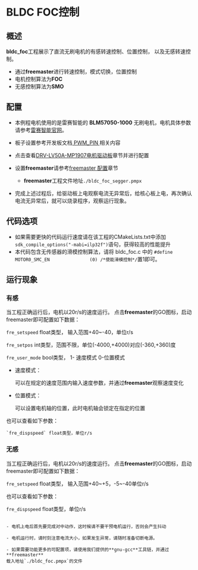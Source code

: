 # BLDC FOC控制
## 概述

**bldc_foc**工程展示了直流无刷电机的有感转速控制、位置控制，
以及无感转速控制。
- 通过**freemaster**进行转速控制，模式切换，位置控制
- 电机控制算法为**FOC**
- 无感控制算法为**SMO**

## 配置

- 本例程电机使用的是雷赛智能的 **BLM57050-1000** 无刷电机，电机具体参数请参考[雷赛智能官网](https://leisai.com/)。

- 板子设置参考开发板文档[ PWM_PIN ](lab_board_motor_ctrl_pin)相关内容

- 点击查看[DRV-LV50A-MP1907电机驱动板](lab_drv_lv50a_mp1907)章节并进行配置

- 设置**freemaster**请参考[freemaster 配置](lab_samples_freemaster_configure)章节
	- **freemaster**工程文件地址`./bldc_foc_segger.pmpx`

- 完成上述过程后，给驱动板上电观察电流无异常后，给核心板上电，再次确认电流无异常后，就可以烧录程序，观察运行现象。

## 代码选项

- 如果需要更快的代码运行速度请在该工程的CMakeLists.txt中添加`sdk_compile_options("-mabi=ilp32f")`语句，获得较高的性能提升
- 本代码包含无传感器的滑模控制算法，请将 bldc_foc.c 中的 `#define MOTOR0_SMC_EN               (0) /*使能滑模控制*/`置1即可。


## 运行现象

### 有感

当工程正确运行后，电机以20r/s的速度运行。
点击**freemaster**的GO图标，启动freemaster即可配置如下数据：

`fre_setspeed` float类型， 输入范围+40~-40，单位r/s

`fre_setpos` int类型，范围不限，单位(-4000,+4000)对应(-360,+360)度

`fre_user_mode` bool类型， 1- 速度模式   0-位置模式

- 速度模式：

	可以在规定的速度范围内输入速度参数，并通过**freemaster**观察速度变化

- 位置模式：

	可以设置电机轴的位置，此时电机轴会锁定在指定的位置

也可以查看如下参数：

	`fre_dispspeed` float类型，单位r/s

### 无感

当工程正确运行后，电机以20r/s的速度运行。
点击**freemaster**的GO图标，启动freemaster即可配置如下数据：

`fre_setspeed` float类型， 输入范围+40~+5，-5~-40单位r/s

也可以查看如下参数：

`fre_dispspeed` float类型，单位r/s

```{warning}

- 电机上电后首先要完成对中动作，这时候请不要干预电机运行，否则会产生抖动

- 电机运行时，请时刻注意电流大小，如果发生异常，请随时准备切断电源。

- 如果需要功能更多的可配置项，请使用我们提供的**gnu-gcc**工具链，并通过**freemaster**
载入地址`./bldc_foc.pmpx`的文件

```
